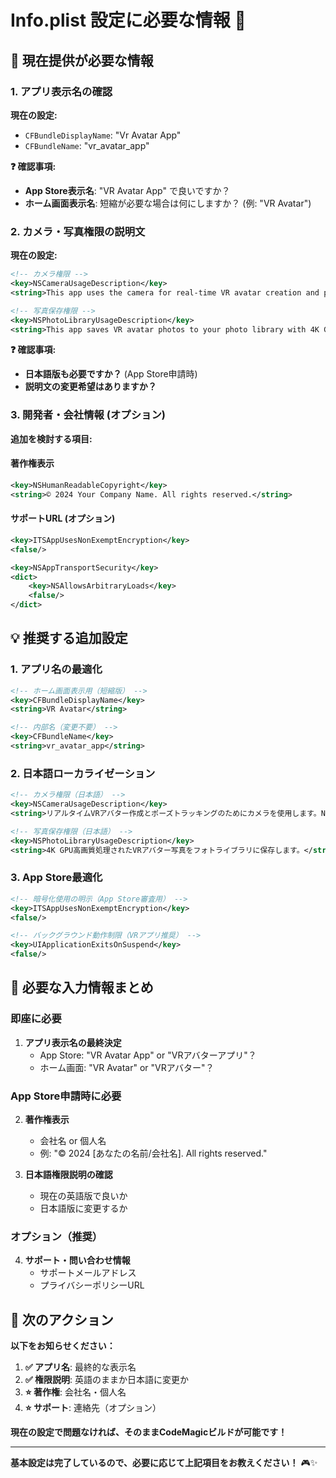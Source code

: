 # Info.plist 設定に必要な情報 📝

## 🔧 現在提供が必要な情報

### 1. アプリ表示名の確認
**現在の設定:**
- `CFBundleDisplayName`: "Vr Avatar App"
- `CFBundleName`: "vr_avatar_app"

**❓ 確認事項:**
- **App Store表示名**: "VR Avatar App" で良いですか？
- **ホーム画面表示名**: 短縮が必要な場合は何にしますか？ (例: "VR Avatar")

### 2. カメラ・写真権限の説明文
**現在の設定:**
```xml
<!-- カメラ権限 -->
<key>NSCameraUsageDescription</key>
<string>This app uses the camera for real-time VR avatar creation and pose tracking with GPU optimization. Camera access is required for Neural Engine AI processing and Metal API rendering.</string>

<!-- 写真保存権限 -->
<key>NSPhotoLibraryUsageDescription</key>
<string>This app saves VR avatar photos to your photo library with 4K GPU-enhanced quality.</string>
```

**❓ 確認事項:**
- **日本語版も必要ですか？** (App Store申請時)
- **説明文の変更希望はありますか？**

### 3. 開発者・会社情報 (オプション)
**追加を検討する項目:**

#### 著作権表示
```xml
<key>NSHumanReadableCopyright</key>
<string>© 2024 Your Company Name. All rights reserved.</string>
```

#### サポートURL (オプション)
```xml
<key>ITSAppUsesNonExemptEncryption</key>
<false/>

<key>NSAppTransportSecurity</key>
<dict>
    <key>NSAllowsArbitraryLoads</key>
    <false/>
</dict>
```

## 💡 推奨する追加設定

### 1. アプリ名の最適化
```xml
<!-- ホーム画面表示用（短縮版） -->
<key>CFBundleDisplayName</key>
<string>VR Avatar</string>

<!-- 内部名（変更不要） -->
<key>CFBundleName</key>
<string>vr_avatar_app</string>
```

### 2. 日本語ローカライゼーション
```xml
<!-- カメラ権限（日本語） -->
<key>NSCameraUsageDescription</key>
<string>リアルタイムVRアバター作成とポーズトラッキングのためにカメラを使用します。Neural Engine AI処理とMetal API描画に必要です。</string>

<!-- 写真保存権限（日本語） -->
<key>NSPhotoLibraryUsageDescription</key>
<string>4K GPU高画質処理されたVRアバター写真をフォトライブラリに保存します。</string>
```

### 3. App Store最適化
```xml
<!-- 暗号化使用の明示（App Store審査用） -->
<key>ITSAppUsesNonExemptEncryption</key>
<false/>

<!-- バックグラウンド動作制限（VRアプリ推奨） -->
<key>UIApplicationExitsOnSuspend</key>
<false/>
```

## 🎯 必要な入力情報まとめ

### **即座に必要**
1. **アプリ表示名の最終決定**
   - App Store: "VR Avatar App" or "VRアバターアプリ"？
   - ホーム画面: "VR Avatar" or "VRアバター"？

### **App Store申請時に必要**
2. **著作権表示**
   - 会社名 or 個人名
   - 例: "© 2024 [あなたの名前/会社名]. All rights reserved."

3. **日本語権限説明の確認**
   - 現在の英語版で良いか
   - 日本語版に変更するか

### **オプション（推奨）**
4. **サポート・問い合わせ情報**
   - サポートメールアドレス
   - プライバシーポリシーURL

## 🚀 次のアクション

**以下をお知らせください：**

1. **✅ アプリ名**: 最終的な表示名
2. **✅ 権限説明**: 英語のままか日本語に変更か
3. **⭐ 著作権**: 会社名・個人名
4. **⭐ サポート**: 連絡先（オプション）

**現在の設定で問題なければ、そのままCodeMagicビルドが可能です！**

---
**基本設定は完了しているので、必要に応じて上記項目をお教えください！** 🎮✨